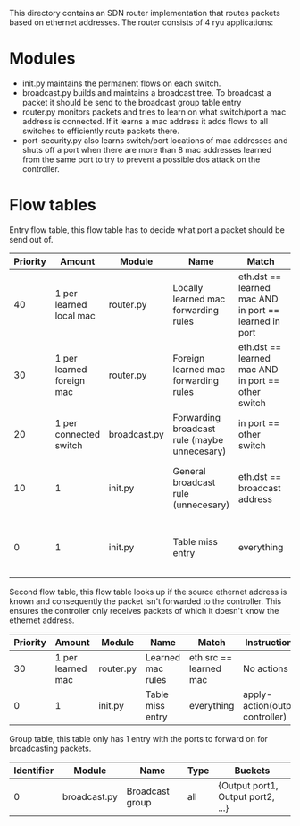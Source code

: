 This directory contains an SDN router implementation that routes packets based on ethernet addresses. The router consists of 4 ryu applications:

# Modules

 - init.py maintains the permanent flows on each switch.
 - broadcast.py builds and maintains a broadcast tree. To broadcast a packet it should be send to the broadcast group table entry
 - router.py monitors packets and tries to learn on what switch/port a mac address is connected. If it learns a mac address it adds flows to all switches to efficiently route packets there.
 - port-security.py also learns switch/port locations of mac addresses and shuts off a port when there are more than 8 mac addresses learned from the same port to try to prevent a possible dos attack on the controller.

# Flow tables
Entry flow table, this flow table has to decide what port a packet should be send out of.

Priority | Amount | Module | Name | Match | Instructions
---------|--------|--------|------|-------|-------------
40 | 1 per learned local mac | router.py | Locally learned mac forwarding rules | eth.dst == learned mac AND in port == learned in port | goto-table(1) AND write-action(output port)
30 | 1 per learned foreign mac | router.py | Foreign learned mac forwarding rules | eth.dst == learned mac AND in port == other switch | write-action(output port)
20 | 1 per connected switch | broadcast.py | Forwarding broadcast rule (maybe unnecesary) | in port == other switch | write-action(group 0)
10 | 1 | init.py | General broadcast rule (unnecesary) | eth.dst == broadcast address | goto-table(1) AND write-action(group 0)
0  | 1 | init.py | Table miss entry | everything | goto-table(1) AND write-action(group 0)

Second flow table, this flow table looks up if the source ethernet address is known and consequently the packet isn't forwarded to the controller. This ensures the controller only receives packets of which it doesn't know the ethernet address.

Priority | Amount | Module | Name | Match | Instructions
---------|--------|--------|------|-------|-------------
30 | 1 per learned mac | router.py | Learned mac rules | eth.src == learned mac | No actions
0  | 1 | init.py | Table miss entry | everything | apply-action(output controller)

Group table, this table only has 1 entry with the ports to forward on for broadcasting packets.

Identifier | Module | Name | Type | Buckets
-----------|--------|------|------|--------
0 | broadcast.py | Broadcast group | all | {Output port1, Output port2, ...}
